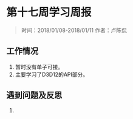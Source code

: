 # 第十七周学习周报
> 时间：2018/01/08-2018/01/11
> 作者：卢陈侃

## 工作情况
1. 暂时没有单子可接。
2. 主要学习了D3D12的API部分。

## 遇到问题及反思
1. 